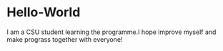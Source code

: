 # Hello-World
I am a CSU student learning the programme.I hope improve myself and make prograss together with everyone!
